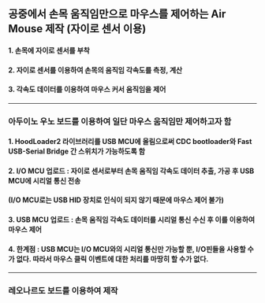 ## 공중에서 손목 움직임만으로 마우스를 제어하는 Air Mouse 제작 (자이로 센서 이용)

#### 1. 손목에 자이로 센서를 부착
#### 2. 자이로 센서를 이용하여 손목의 움직임 각속도를 측정, 계산
#### 3. 각속도 데이터를 이용하여 마우스 커서 움직임을 제어
-----------------

### 아두이노 우노 보드를 이용하여 일단 마우스 움직임만 제어하고자 함
#### 1. HoodLoader2 라이브러리를 USB MCU에 올림으로써 CDC bootloader와 Fast USB-Serial Bridge 간 스위치가 가능하도록 함
#### 2. I/O MCU 업로드 : 자이로 센서로부터 손목 움직임 각속도 데이터 추출, 가공 후 USB MCU에 시리얼 통신 전송
####    (I/O MCU로는 USB HID 장치로 인식이 되지 않기 때문에 마우스 제어 불가)
#### 3. USB MCU 업로드 : 손목 움직임 각속도 데이터를 시리얼 통신 수신 후 이를 이용하여 마우스 제어
#### 4. 한계점 : USB MCU는 I/O MCU와의 시리얼 통신만 가능할 뿐, I/O핀들을 사용할 수가 없다. 따라서 마우스 클릭 이벤트에 대한 처리를 마땅히 할 수가 없다.

------------------
### 레오나르도 보드를 이용하여 제작
